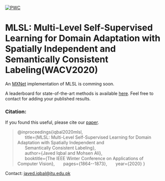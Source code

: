
[![PWC](https://img.shields.io/endpoint.svg?url=https://paperswithcode.com/badge/mlsl-multi-level-self-supervised-learning-for/synthetic-to-real-translation-on-gtav-to)](https://paperswithcode.com/sota/synthetic-to-real-translation-on-gtav-to?p=mlsl-multi-level-self-supervised-learning-for)
# MLSL: Multi-Level Self-Supervised Learning for Domain Adaptation with Spatially Independent and Semantically Consistent Labeling(WACV2020)

An [MXNet](https://mxnet.apache.org/) implementation of MLSL is comming soon.


A leaderboard for state-of-the-art methods is available [here](https://github.com/engrjavediqbal/udass-leaderboard). Feel free to contact  for adding your published results.

### Citation:
If you found this useful, please cite our [paper](https://openaccess.thecvf.com/content_WACV_2020/papers/Iqbal_MLSL_Multi-Level_Self-Supervised_Learning_for_Domain_Adaptation_with_Spatially_Independent_WACV_2020_paper.pdf). 

>@inproceedings{iqbal2020mlsl,  
>&nbsp; &nbsp; &nbsp;    title={MLSL: Multi-Level Self-Supervised Learning for Domain Adaptation with Spatially Independent and  
>&nbsp; &nbsp; &nbsp;     Semantically Consistent Labeling},  
>&nbsp; &nbsp; &nbsp;     author={Javed Iqbal and Mohsen Ali},  
>&nbsp; &nbsp; &nbsp;     booktitle={The IEEE Winter Conference on Applications of Computer Vision}, 
>&nbsp; &nbsp; &nbsp;     pages={1864--1873}, 
>&nbsp; &nbsp; &nbsp;     year={2020} 
>}


Contact: javed.iqbal@itu.edu.pk
